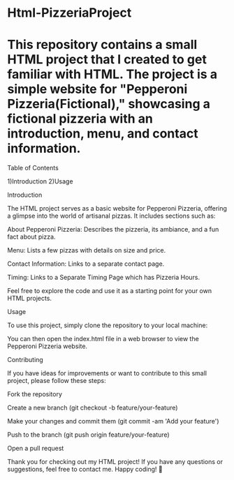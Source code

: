 # Html-PizzeriaProject
# This repository contains a small HTML project that I created to get familiar with HTML. The project is a simple website for "Pepperoni Pizzeria(Fictional)," showcasing a fictional pizzeria with an introduction, menu, and contact information.

Table of Contents 

1)Introduction
2)Usage

Introduction

The HTML project serves as a basic website for Pepperoni Pizzeria, offering a glimpse into the world of artisanal pizzas. It includes sections such as:

About Pepperoni Pizzeria: Describes the pizzeria, its ambiance, and a fun fact about pizza.

Menu: Lists a few pizzas with details on size and price.

Contact Information: Links to a separate contact page.

Timing: Links to a Separate Timing Page which has Pizzeria Hours.

Feel free to explore the code and use it as a starting point for your own HTML projects.

Usage

To use this project, simply clone the repository to your local machine:

You can then open the index.html file in a web browser to view the Pepperoni Pizzeria website.

Contributing

If you have ideas for improvements or want to contribute to this small project, please follow these steps:

Fork the repository

Create a new branch (git checkout -b feature/your-feature)

Make your changes and commit them (git commit -am 'Add your feature')

Push to the branch (git push origin feature/your-feature)

Open a pull request

Thank you for checking out my HTML project! If you have any questions or suggestions, feel free to contact me. Happy coding! 🍕
